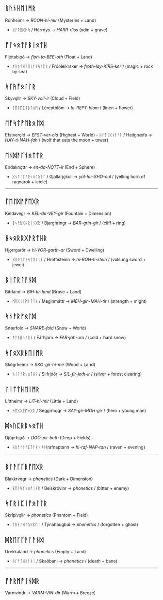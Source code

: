 ## ᚱᚢᚾᚺᛖᛁᛗᚱ
Rúnheimr -> *ROON-hi-mir* 
(Mysteries + Land) 
-	ᚺᚨᚱᚱᛞᚤᛋ / Hárrdys -> *HARR-diss* (odin + grave)

## ᚠᛚᛃᛟᛏᚨᛒᛁᛟᛏᚺ
Fljótabiǫð -> *floh-ta-BEE-oth*
(Float + Land)
-	ᚠᚱᛟᛏᚺᛚᛖᛁᚴᚱᛋᚴᛖᚱ / Fróðleikrsker -> *froth-lay-KIRS-ker* / (magic + rock by sea)

## ᛋᚴᚤᚡᛟᛚᛚᚱ
Skyvǫllr -> *SKY-voll-ir*
(Cloud + Field)
-	ᛚᛖᚱᛖᛈᛏᛒᛚᛟᛗ / Léreptblóm -> *le-REPT-blom* / (linen + flower)

## ᛖᚠᛋᛏᚡᛖᚱᛟᛚᛞ
Efstverǫld -> *EFST-ver-old*
(Highest + World)
	-	ᚺᚨᛏᛁᚷᚾᚨᚠᚨ / Hatignæfa -> *HAY-ti-NAH-fah* / (wolf that eats the moon + tower)

## ᛖᚾᛞᚨᚴᚾᛟᛏᛏᚱ
Endaknǫttr -> *en-da-NOTT-ir*
(End + Sphere)
-	ᚷᛃᚨᛚᛚᚨᚱᛃᛟᚴᚢᛚᛚ / Gjallarjǫkull -> *yal-lar-SHO-cul* / (yelling horn of ragnarok + icicle)

***

## ᚴᛖᛚᛞᚨᚡᛖᚷᚱ
Keldavegr -> *KEL-da-VEY-gir*
(Fountain + Dimension)
-	ᛒᛃᚨᚱᚷᚺᚱᛁᚾᚷᚱ / Bjarghringr -> *BAR-grin-gir* / (cliff + ring)

## ᚺᛃᛟᚱᚱᚷᚨᚱᛏᚺᚱ
Hjǫrrgarðr -> *hi-YOR-garth-ar*
(Sword + Dwelling)
-	ᚺᚱᛟᛏᛏᛁᛋᛏᛖᛁᚾᚾ / Hrottisteinn -> *hi-ROH-ti-stein* / (volsung sword + jewel)

## ᛒᛁᛏᚱᛚᚨᚾᛞ
Bitrland -> *BIH-tir-land*
(Brave + Land)
-	ᛗᛖᚷᛁᚾᛗᚨᛏᛏᚱ / Meginmáttr -> *MEH-gin-MAH-tir* / (strength + might)

## ᛋᚾᚨᚱᚠᛟᛚᛞ
Snærfold -> *SNARE-fold*
(Snow + World)
-	ᚠᚨᚱᚺᛃᚨᚱᚾ / Fárhjarn -> *FAR-jah-urn* / (cold + hard snow)

## ᛋᚴᛟᚷᚱᚺᛖᛁᛗᚱ
Skógrheimr -> *SKO-gir-hi-mir*
(Wood + Land)
-	ᛋᛁᛚᚠᚱᛃᛟᛏᚺᚱ / Silfrjóðr -> *SIL-fir-joth-ir* / (silver + forest clearing)

## ᛚᛁᛏᛏᚺᛖᛁᛗᚱ
Líttheimr -> *LIT-hi-mir*
(Little + Land)
-	ᛋᛖᚷᚷᚱᛗᛟᚷᚱ / Seggrmǫgr -> *SAY-gir-MOH-gir* / (hero + young man)

## ᛞᛃᚢᛈᚱᛒᛃᛟᛏᚺ
Djúprbjǫð -> *DOO-pir-both*
(Deep + Fields)
-	ᚺᚱᚨᚠᚾᚨᛈᛏᚨᚾᚾ / Hrafnaptann -> *hi-raf-NAP-tan* / (raven + evening)

***

## ᛒᛚᚨᚴᚴᚱᚡᛖᚷᚱ
Blakkrvegr -> *phonetics*
(Dark + Dimension)
-	ᛒᛖᛁᛋᚴᚱᛟᚡᛁᚾᚱ / Beiskróvinr -> *phonetics* / (bitter + enemy)

## ᛋᚴᚱᛁᛈᛁᚡᛟᛚᛚᚱ
Skrípivǫllr -> *phonetics*
(Phantom + Field)
-	ᛏᚤᚾᚨᚺᚨᚢᚷᛒᚢᛁ / Týnahaugbúi -> *phonetics* / (forgotten + ghost)

## ᛞᚱᛖᚴᚴᚨᛚᚨᚾᛞ
Drekkaland -> *phonetics*
(Empty + Land)
-	ᛋᚴᚨᛏᚺᛒᚨᚾᛁ / Skaðbani -> *phonetics* / (death + bane)

***

## ᚡᚨᚱᛗᚡᛁᚾᛞᚱ
Varmvindr -> *VARM-VIN-dir*
(Warm + Breeze)